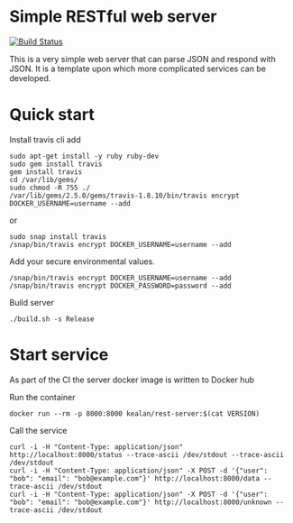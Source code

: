 # Simple RESTful web server

[![Build Status](https://travis-ci.org/kealan/rest-server.svg?branch=master)](https://travis-ci.org/kealan/rest-server)

This is a very simple web server that can parse JSON and respond with JSON.
It is a template upon which more complicated services can be developed.

# Quick start

Install travis cli add

```
sudo apt-get install -y ruby ruby-dev
sudo gem install travis
gem install travis
cd /var/lib/gems/
sudo chmod -R 755 ./
/var/lib/gems/2.5.0/gems/travis-1.8.10/bin/travis encrypt DOCKER_USERNAME=username --add
```

or

```
sudo snap install travis
/snap/bin/travis encrypt DOCKER_USERNAME=username --add
```

Add your secure environmental values.

    /snap/bin/travis encrypt DOCKER_USERNAME=username --add
    /snap/bin/travis encrypt DOCKER_PASSWORD=password --add

Build server 

    ./build.sh -s Release 

# Start service

As part of the CI the server docker image is written to Docker hub

Run the container

    docker run --rm -p 8000:8000 kealan/rest-server:$(cat VERSION)

Call the service

    curl -i -H "Content-Type: application/json" http://localhost:8000/status --trace-ascii /dev/stdout --trace-ascii /dev/stdout 
    curl -i -H "Content-Type: application/json" -X POST -d '{"user": "bob": "email": "bob@example.com"}' http://localhost:8000/data --trace-ascii /dev/stdout 
    curl -i -H "Content-Type: application/json" -X POST -d '{"user": "bob": "email": "bob@example.com"}' http://localhost:8000/unknown --trace-ascii /dev/stdout 

